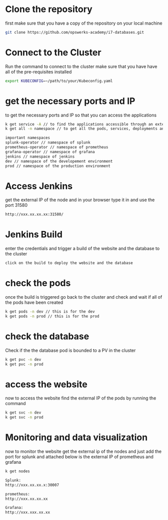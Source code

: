 # Clone the repository
first make sure that you have a copy of the repository on your local machine
```bash
git clone https://github.com/opswerks-academy/i7-databases.git
```

# Connect to the Cluster
Run the command to connect to the cluster make sure that you have have all of the pre-requisites installed
```bash
export KUBECONFIG=~/path/to/your/Kubeconfig.yaml
```
# get the necessary ports and IP
to get the necessary ports and IP so that you can access the applications
```bash
k get service -A // to find the applications accessible through an external IP
k get all -n namespace // to get all the pods, services, deployments and statefulsets from a namespace

important namespaces
splunk-operator // namespace of splunk
prometheus-operator // namespace of prometheus
grafana-operator // namespace of grafana
jenkins // namespace of jenkins
dev // namespace of the developement environment
prod // namespace of the production environment
```
# Access Jenkins
get the external IP of the node and in your browser type it in and use the port 31580
```bash
http://xxx.xx.xx.xx:31580/
```

# Jenkins Build
enter the credentials and trigger a build of the website and the database to the cluster
```bash
click on the build to deploy the website and the database
```

# check the pods
once the build is triggered go back to the cluster and check and wait if all of the pods have been created
```bash
k get pods -n dev // this is for the dev
k get pods -n prod // this is for the prod
```

# check the database
Check if the the database pod is bounded to a PV in the cluster
```bash
k get pvc -n dev
k get pvc -n prod
```

# access the website
now to access the website find the external IP of the pods by running the command
```bash
k get svc -n dev
k get svc -n prod
```

# Monitoring and data visualization
now to monitor the website get the external ip of the nodes and just add the port for splunk and attached below is the external IP of prometheus and grafana
```bash
k get nodes

Splunk:
http://xxx.xx.xx.x:30007

prometheus:
http://xxx.xx.xx.xx

Grafana:
http://xxx.xxx.xx.xx
```

